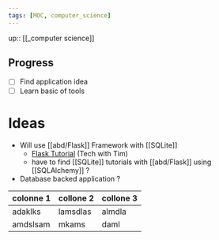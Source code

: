 ```yaml
---
tags: [MOC, computer_science]
---
```

up:: [[_computer science]]
## Progress
- [ ] Find application idea
- [ ] Learn basic of tools
# Ideas
- Will use [[abd/Flask]] Framework with [[SQLite]]
	- [Flask Tutorial](https://youtube.com/playlist?list=PLzMcBGfZo4-n4vJJybUVV3Un_NFS5EOgX) (Tech with Tim)
	- have to find [[SQLite]] tutorials with [[abd/Flask]] using [[SQLAlchemy]] ?
- Database backed application ?

| colonne 1 | collone 2 | collone 3 |
| --------- | --------- | --------- |
| adaklks   | lamsdlas  | almdla    |
| amdslsam  | mkams     | daml          |
